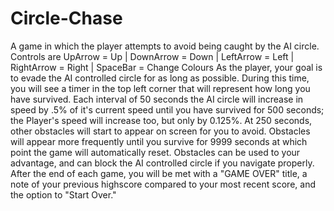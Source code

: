 # Circle-Chase
A game in which the player attempts to avoid being caught by the AI circle.
Controls are UpArrow = Up | DownArrow = Down | LeftArrow = Left | RightArrow = Right | SpaceBar = Change Colours
As the player, your goal is to evade the AI controlled circle for as long as possible.
During this time, you will see a timer in the top left corner that will represent how long you have survived.
Each interval of 50 seconds the AI circle will increase in speed by .5% of it's current speed until you have survived for 500 seconds; the Player's speed will increase too, but only by 0.125%.
At 250 seconds, other obstacles will start to appear on screen for you to avoid.
Obstacles will appear more frequently until you survive for 9999 seconds at which point the game will automatically reset.
Obstacles can be used to your advantage, and can block the AI controlled circle if you navigate properly.
After the end of each game, you will be met with a "GAME OVER" title, a note of your previous highscore compared to your most recent score, and the option to "Start Over."